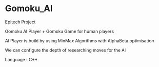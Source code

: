# Gomoku_AI

Epitech Project

Gomoku AI Player + Gomoku Game for human players

AI Player is build by using MinMax Algorithms with AlphaBeta optimisation

We can configure the depth of researching moves for the AI

Language : C++
